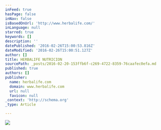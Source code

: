 ```yaml
---
inFeed: true
hasPage: false
inNav: false
isBasedOnUrl: 'http://www.herbalife.com/'
inLanguage: null
starred: true
keywords: []
description: ''
datePublished: '2016-02-26T15:00:53.816Z'
dateModified: '2016-02-26T15:00:51.127Z'
author: []
title: HERBALIFE NUTRICION
sourcePath: _posts/2016-02-20-153ffb6f-c269-4722-8359-76caafec0efa.md
published: true
authors: []
publisher:
  name: herbalife.com
  domain: www.herbalife.com
  url: null
  favicon: null
_context: 'http://schema.org'
_type: Article

---
```

![](http://edge.myherbalife.com/vmba/media/BA9BCC42-EA65-41F7-AE65-AC96FD4B4604/Web/General/Original/NewYearBannerforHL.jpg)